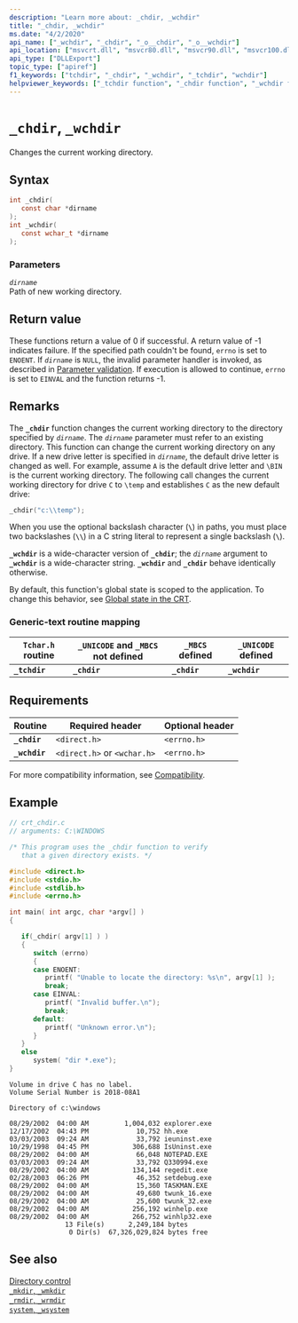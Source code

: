 ```yaml
---
description: "Learn more about: _chdir, _wchdir"
title: "_chdir, _wchdir"
ms.date: "4/2/2020"
api_name: ["_wchdir", "_chdir", "_o__chdir", "_o__wchdir"]
api_location: ["msvcrt.dll", "msvcr80.dll", "msvcr90.dll", "msvcr100.dll", "msvcr100_clr0400.dll", "msvcr110.dll", "msvcr110_clr0400.dll", "msvcr120.dll", "msvcr120_clr0400.dll", "ucrtbase.dll", "api-ms-win-crt-filesystem-l1-1-0.dll", "api-ms-win-crt-private-l1-1-0.dll"]
api_type: ["DLLExport"]
topic_type: ["apiref"]
f1_keywords: ["tchdir", "_chdir", "_wchdir", "_tchdir", "wchdir"]
helpviewer_keywords: ["_tchdir function", "_chdir function", "_wchdir function", "tchdir function", "wchdir function", "chdir function", "directories [C++], changing"]
---
```

# `_chdir`, `_wchdir`

Changes the current working directory.

## Syntax

```C
int _chdir(
   const char *dirname
);
int _wchdir(
   const wchar_t *dirname
);
```

### Parameters

*`dirname`*\
Path of new working directory.

## Return value

These functions return a value of 0 if successful. A return value of -1 indicates failure. If the specified path couldn't be found, `errno` is set to `ENOENT`. If *`dirname`* is `NULL`, the invalid parameter handler is invoked, as described in [Parameter validation](../parameter-validation.md). If execution is allowed to continue, `errno` is set to `EINVAL` and the function returns -1.

## Remarks

The **`_chdir`** function changes the current working directory to the directory specified by *`dirname`*. The *`dirname`* parameter must refer to an existing directory. This function can change the current working directory on any drive. If a new drive letter is specified in *`dirname`*, the default drive letter is changed as well. For example, assume `A` is the default drive letter and `\BIN` is the current working directory. The following call changes the current working directory for drive `C` to `\temp` and establishes `C` as the new default drive:

```C
_chdir("c:\\temp");
```

When you use the optional backslash character (**`\`**) in paths, you must place two backslashes (**`\\`**) in a C string literal to represent a single backslash (**`\`**).

**`_wchdir`** is a wide-character version of **`_chdir`**; the *`dirname`* argument to **`_wchdir`** is a wide-character string. **`_wchdir`** and **`_chdir`** behave identically otherwise.

By default, this function's global state is scoped to the application. To change this behavior, see [Global state in the CRT](../global-state.md).

### Generic-text routine mapping

|`Tchar.h` routine|`_UNICODE` and `_MBCS` not defined|`_MBCS` defined|`_UNICODE` defined|
|---------------------|--------------------------------------|--------------------|-----------------------|
|**`_tchdir`**|**`_chdir`**|**`_chdir`**|**`_wchdir`**|

## Requirements

|Routine|Required header|Optional header|
|-------------|---------------------|---------------------|
|**`_chdir`**|`<direct.h>`|`<errno.h>`|
|**`_wchdir`**|`<direct.h>` or `<wchar.h>`|`<errno.h>`|

For more compatibility information, see [Compatibility](../compatibility.md).

## Example

```C
// crt_chdir.c
// arguments: C:\WINDOWS

/* This program uses the _chdir function to verify
   that a given directory exists. */

#include <direct.h>
#include <stdio.h>
#include <stdlib.h>
#include <errno.h>

int main( int argc, char *argv[] )
{

   if(_chdir( argv[1] ) )
   {
      switch (errno)
      {
      case ENOENT:
         printf( "Unable to locate the directory: %s\n", argv[1] );
         break;
      case EINVAL:
         printf( "Invalid buffer.\n");
         break;
      default:
         printf( "Unknown error.\n");
      }
   }
   else
      system( "dir *.exe");
}
```

```Output
Volume in drive C has no label.
Volume Serial Number is 2018-08A1

Directory of c:\windows

08/29/2002  04:00 AM         1,004,032 explorer.exe
12/17/2002  04:43 PM            10,752 hh.exe
03/03/2003  09:24 AM            33,792 ieuninst.exe
10/29/1998  04:45 PM           306,688 IsUninst.exe
08/29/2002  04:00 AM            66,048 NOTEPAD.EXE
03/03/2003  09:24 AM            33,792 Q330994.exe
08/29/2002  04:00 AM           134,144 regedit.exe
02/28/2003  06:26 PM            46,352 setdebug.exe
08/29/2002  04:00 AM            15,360 TASKMAN.EXE
08/29/2002  04:00 AM            49,680 twunk_16.exe
08/29/2002  04:00 AM            25,600 twunk_32.exe
08/29/2002  04:00 AM           256,192 winhelp.exe
08/29/2002  04:00 AM           266,752 winhlp32.exe
              13 File(s)      2,249,184 bytes
               0 Dir(s)  67,326,029,824 bytes free
```

## See also

[Directory control](../directory-control.md)\
[`_mkdir`, `_wmkdir`](mkdir-wmkdir.md)\
[`_rmdir`, `_wrmdir`](rmdir-wrmdir.md)\
[`system`, `_wsystem`](system-wsystem.md)
